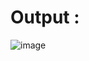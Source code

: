 # Output :

![image](https://github.com/Mitesh2020/Login-Signup-using-C-/assets/75556442/81f4c9f1-774b-4914-b8cd-fb72280703a6)
